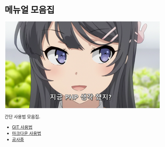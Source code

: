 
# 메뉴얼 모음집

<p align="center">
<img src="./img/markdown/sample_png.png?raw=true" width="500" />
</p>

간단 사용법 모음집.

* [GIT 사용법](./Git_Menual.md)
* [마크다운 사용법](./Markdown_Menual.md)
* [공사중](./IDE_Menual.md)
